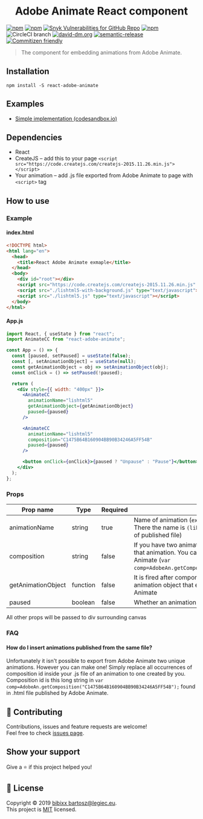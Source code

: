 <h1 align="center">Adobe Animate React component</h1>

[![npm](https://badgen.net/npm/v/react-adobe-animate)](https://www.npmjs.com/package/react-adobe-animate)
[![npm](https://badgen.net/npm/dt/react-adobe-animate)](https://www.npmjs.com/package/react-adobe-animate)
[![Snyk Vulnerabilities for GitHub Repo](https://img.shields.io/snyk/vulnerabilities/github/bibixx/react-adobe-animate)](https://snyk.io/test/github/bibixx/react-adobe-animate)
[![npm](https://badgen.net/npm/dm/react-adobe-animate)](https://www.npmjs.com/package/react-adobe-animate)
![CircleCI branch](https://badgen.net/circleci/github/bibixx/react-adobe-animate/master)
[![david-dm.org](https://badgen.net/david/dep/bibixx/react-adobe-animate)](https://david-dm.org/bibixx/react-adobe-animate)
[![semantic-release](https://img.shields.io/badge/%20%20%F0%9F%93%A6%F0%9F%9A%80-semantic--release-e10079.svg)](https://github.com/semantic-release/semantic-release)
[![Commitizen friendly](https://badgen.net/badge/commitizen/friendly/green)](http://commitizen.github.io/cz-cli/)

> The component for embedding animations from Adobe Animate.

## Installation

`npm install -S react-adobe-animate`

## Examples

* [Simple implementation (codesandbox.io)](https://codesandbox.io/s/react-adobe-animate-zw61y)

## Dependencies

* React
* CreateJS – add this to your page `<script src="https://code.createjs.com/createjs-2015.11.26.min.js"></script>`
* Your animation – add .js file exported from Adobe Animate to page with `<script>` tag

## How to use
### Example
#### index.html
```html
<!DOCTYPE html>
<html lang="en">
  <head>
    <title>React Adobe Animate exmaple</title>
  </head>
  <body>
    <div id="root"></div>
    <script src="https://code.createjs.com/createjs-2015.11.26.min.js" type="text/javascript"></script>
    <script src="./lishtml5-with-background.js" type="text/javascript"></script>
    <script src="./lishtml5.js" type="text/javascript"></script>
  </body>
</html>

```

#### App.js
```jsx
import React, { useState } from "react";
import AnimateCC from "react-adobe-animate";

const App = () => {
  const [paused, setPaused] = useState(false);
  const [, setAnimationObject] = useState(null);
  const getAnimationObject = obj => setAnimationObject(obj);
  const onClick = () => setPaused(!paused);

  return (
    <div style={{ width: "400px" }}>
      <AnimateCC
        animationName="lishtml5"
        getAnimationObject={getAnimationObject}
        paused={paused}
      />

      <AnimateCC
        animationName="lishtml5"
        composition="C1475B64B160904BB90B34246A5FF54B"
        paused={paused}
      />

      <button onClick={onClick}>{paused ? "Unpause" : "Pause"}</button>
    </div>
  );
};
```

### Props

| Prop name | Type | Required | Description  |
| --------- | ---- | -------- | ------------ |
| animationName | string | true | Name of animation (`exportRoot = new lib.animationName();` in js file. There the name is `(lib.animationName = function`. Also usually name of published file) |
composition | string | false | If you have two animations with same name you can specify an id of that animation. You can get it from .html file generate by Adobe Animate (`var comp=AdobeAn.getComposition("C1475B64B160904BB90B34246A5FF54B");`) |
| getAnimationObject | function | false | It is fired after component was mounted. It takes 1 argument – animation object that enables you to fire functions created in Adobe Animate
paused | boolean | false | Whether an animation should be paused

All other props will be passed to div surrounding canvas

### FAQ

#### How do I insert animations published from the same file?

Unfortunately it isn't possible to export from Adobe Animate two unique animations. However you can make one! Simply replace all occurrences of composition id inside your .js file of an animation to one created by you. Composition id is this long string in `var comp=AdobeAn.getComposition("C1475B64B160904BB90B34246A5FF54B");` found in .html file published by Adobe Animate.

## 🤝 Contributing

Contributions, issues and feature requests are welcome!<br />Feel free to check [issues page](https://github.com/bibixx/react-adobe-animate/issues).

## Show your support

Give a ⭐️ if this project helped you!

## 📝 License

Copyright © 2019 [bibixx <bartosz@legiec.eu>](https://github.com/bibixx).<br />
This project is [MIT](https://github.com/bibixx/react-adobe-animate/blob/master/LICENSE) licensed.
